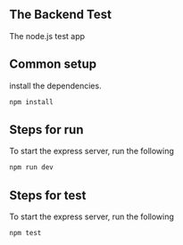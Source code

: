 
## The Backend Test



The node.js test app


## Common setup

install the dependencies.

```bash
npm install
```

## Steps for run

To start the express server, run the following

```bash
npm run dev
```
## Steps for test

To start the express server, run the following

```bash
npm test
```